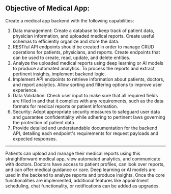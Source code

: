 ## Objective of Medical App:

Create a medical app backend with the following capabilities:
1. Data management: Create a database to keep track of patient data, physician information, and uploaded medical reports. Create   useful schemas to efficiently organize and store the data.
2. RESTful API endpoints should be created in order to manage CRUD operations for patients, physicians, and reports. Create endpoints that can be used to create, read, update, and delete entities.
3. Analyze the uploaded medical reports using deep learning or AI models to produce automated analytics. To process the reports and extract pertinent insights, implement backend logic.
4. Implement API endpoints to retrieve information about patients, doctors, and report analytics. Allow sorting and filtering options to improve user experience.
5. Data Validation: Check user input to make sure that all required fields are filled in and that it complies with any requirements, such as the data formats for medical reports or patient information.
6. Security: Adopt appropriate security measures to safeguard user data and guarantee confidentiality while adhering to pertinent laws governing the protection of patient data.
7. Provide detailed and understandable documentation for the backend API, detailing each endpoint's requirements for request payloads and expected responses.
 ---
Patients can upload and manage their medical reports using this straightforward medical app, view automated analytics, and communicate with doctors. Doctors have access to patient profiles, can look over reports, and can offer medical guidance or care. Deep learning or AI models are used in the backend to analyze reports and produce insights. Once the core functionalities are implemented, additional features like appointment scheduling, chat functionality, or notifications can be added as upgrades.